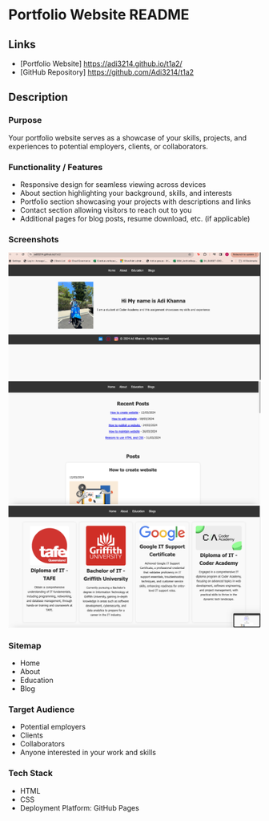 # Portfolio Website README

## Links
- [Portfolio Website] https://adi3214.github.io/t1a2/
- [GitHub Repository] https://github.com/Adi3214/t1a2

## Description
### Purpose
Your portfolio website serves as a showcase of your skills, projects, and experiences to potential employers, clients, or collaborators.

### Functionality / Features
- Responsive design for seamless viewing across devices
- About section highlighting your background, skills, and interests
- Portfolio section showcasing your projects with descriptions and links
- Contact section allowing visitors to reach out to you
- Additional pages for blog posts, resume download, etc. (if applicable)

### Screenshots
![Screenshot of Homepage](Images/screenshot1.png)
![Screenshot of Portfolio Section](images/screenshot2.png)
![Screenshot of another section](images/screenshot3.png)


### Sitemap
- Home
- About
- Education
- Blog 



### Target Audience
- Potential employers
- Clients
- Collaborators
- Anyone interested in your work and skills

### Tech Stack
- HTML
- CSS
- Deployment Platform: GitHub Pages


